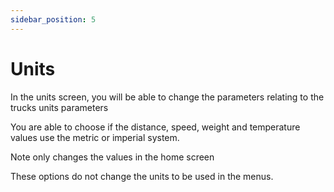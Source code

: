 ```yaml
---
sidebar_position: 5
---
```


# Units

In the units screen, you will be able to change the parameters relating to the trucks units parameters 

You are able to choose if the distance, speed, weight and temperature values use the metric or imperial system. 

Note only changes the values in the home screen

These options do not change the units to be used in the menus.




